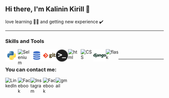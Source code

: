## Hi there, I'm Kalinin Kirill 👋

love learning 👨‍🎓 and getting new experience ✔️

---

### Skills and Tools

<img align="left" alt="Python" width= "40px" src="https://raw.githubusercontent.com/github/explore/80688e429a7d4ef2fca1e82350fe8e3517d3494d/topics/python/python.png" />
<img align="left" alt="Selenium" width="40px" src="https://img.icons8.com/color/452/selenium-test-automation.png" />
<img align="left" alt="SQL" width="40px" src="https://raw.githubusercontent.com/github/explore/80688e429a7d4ef2fca1e82350fe8e3517d3494d/topics/sql/sql.png" />
<img align="left" alt="Git" width="40px" src="https://raw.githubusercontent.com/github/explore/80688e429a7d4ef2fca1e82350fe8e3517d3494d/topics/git/git.png" />
<img align="left" alt="Terminal" width="40px" src="https://raw.githubusercontent.com/github/explore/80688e429a7d4ef2fca1e82350fe8e3517d3494d/topics/terminal/terminal.png" />
<img align="left" alt="html" width="40px" src="https://pngicon.ru/file/uploads/html5.png" />
<img align="left" alt="CSS" width="40px" src="https://pngicon.ru/file/uploads/css3.png" />
<img align="left" alt="django" width="40px" src="https://raw.githubusercontent.com/github/explore/80688e429a7d4ef2fca1e82350fe8e3517d3494d/topics/django/django.png" />
<img align="left" alt="flask" width="40px" src="https://c0.klipartz.com/pngpicture/939/2/sticker-png-flask-python-web-framework-representational-state-transfer-software-framework-flask-python-web-application-django-tutorial-software-framework-representational-state-transfer-thumbnail.png" />
<br />

---

### You can contact me:

[<img align="left" alt="LinkedIn" width="40px" src="https://img.flaticon.com/icons/png/512/145/145807.png" />][linkedin]
[<img align="left" alt="Facebook" width="40px" src="https://image.flaticon.com/icons/svg/174/174848.svg" />][facebook]
[<img align="left" alt="Instagram" width="40px" src="https://image.flaticon.com/icons/svg/174/174855.svg" />][instagram]
[<img align="left" alt="Facebook" width="40px" src="https://i.pinimg.com/originals/d2/9f/c1/d29fc14e3e508b26c3c121c133df174c.png" />][vk]
[<img align="left" alt="gmail" width="40px" src="https://img.icons8.com/color/452/gmail.png" />][gmail]


[linkedin]: https://www.linkedin.com/in/kirill-kalinin-524798197/
[facebook]: https://www.facebook.com/fcukmycopyrights/
[vk]: https://vk.com/fuckmycopyrights/
[instagram]: https://www.instagram.com/sw88tch/
[gmail]: mailto:fcukmycopyrights@gmail.com



<!--
**sw88tch/sw88tch** is a ✨ _special_ ✨ repository because its `README.md` (this file) appears on your GitHub profile.

<img align="left" alt="Linux" width="40px" src="https://raw.githubusercontent.com/github/explore/56a826d05cf762b2b50ecbe7d492a839b04f3fbf/topics/linux/linux.png" />
<img align="left" alt="Bootstrap" width="40px" src="https://raw.githubusercontent.com/github/explore/80688e429a7d4ef2fca1e82350fe8e3517d3494d/topics/bootstrap/bootstrap.png" />


Here are some ideas to get you started:

- 🔭 I’m currently working on ...
- 🌱 I’m currently learning ...
- 👯 I’m looking to collaborate on ...
- 🤔 I’m looking for help with ...
- 💬 Ask me about ...
- 📫 How to reach me: ...
- 😄 Pronouns: ...
- ⚡ Fun fact: ...
-->
